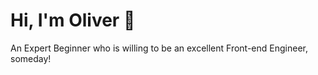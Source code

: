 # Hi, I'm Oliver 👋

An Expert Beginner who is willing to be an excellent Front-end Engineer, someday!

